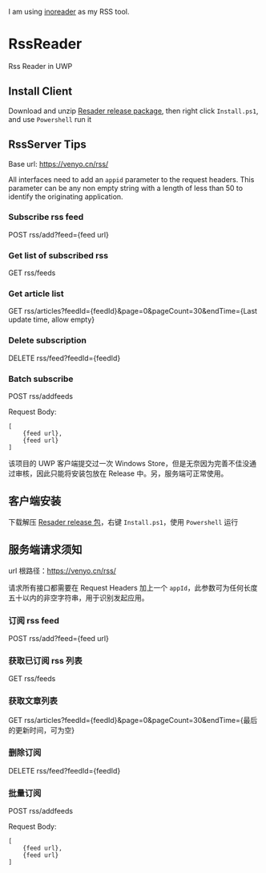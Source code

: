 I am using [inoreader](https://www.inoreader.com/) as my RSS tool.

# RssReader
Rss Reader in UWP

## Install Client
Download and unzip [Resader release package](https://github.com/venyowong/RssReader/releases), then right click `Install.ps1`, and use `Powershell` run it

## RssServer Tips
Base url: https://venyo.cn/rss/

All interfaces need to add an `appid` parameter to the request headers. This parameter can be any non empty string with a length of less than 50 to identify the originating application.

### Subscribe rss feed
POST rss/add?feed={feed url}

### Get list of subscribed rss
GET rss/feeds

### Get article list
GET rss/articles?feedId={feedId}&page=0&pageCount=30&endTime={Last update time, allow empty}

### Delete subscription
DELETE rss/feed?feedId={feedId}

### Batch subscribe
POST rss/addfeeds

Request Body:
```
[
    {feed url},
    {feed url}
]
```


该项目的 UWP 客户端提交过一次 Windows Store，但是无奈因为完善不佳没通过审核，因此只能将安装包放在 Release 中。另，服务端可正常使用。

## 客户端安装
下载解压 [Resader release 包](https://github.com/venyowong/RssReader/releases)，右键 `Install.ps1`，使用 `Powershell` 运行

## 服务端请求须知
url 根路径：https://venyo.cn/rss/

请求所有接口都需要在 Request Headers 加上一个 `appId`，此参数可为任何长度五十以内的非空字符串，用于识别发起应用。

### 订阅 rss feed
POST rss/add?feed={feed url}

### 获取已订阅 rss 列表
GET rss/feeds

### 获取文章列表
GET rss/articles?feedId={feedId}&page=0&pageCount=30&endTime={最后的更新时间，可为空}

### 删除订阅
DELETE rss/feed?feedId={feedId}

### 批量订阅
POST rss/addfeeds

Request Body:
```
[
    {feed url},
    {feed url}
]
```
